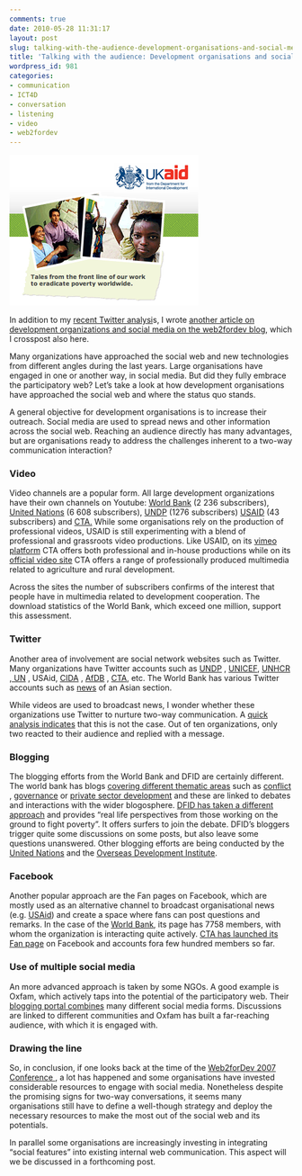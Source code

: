 ```yaml
---
comments: true
date: 2010-05-28 11:31:17
layout: post
slug: talking-with-the-audience-development-organisations-and-social-media
title: 'Talking with the audience: Development organisations and social media'
wordpress_id: 981
categories:
- communication
- ICT4D
- conversation
- listening
- video
- web2fordev
---
```


[![DFID Blog](/images/dfid.png)]()

In addition to my [recent Twitter analysi](http://www.crisscrossed.net/2010/04/27/twitter-analysis-development-organizations-and-their-listening-skills/)s, I wrote [another article on development organizations and social media on the web2fordev blog](http://web2fordev.net/component/content/article/1-latest-news/111-talking-with-the-audience), which I crosspost also here.

Many organizations have approached the social web and new technologies from different angles during the last years. Large organisations have engaged in one or another way, in social media. But did they fully embrace the participatory web? Let’s take a look at how development organisations have approached the social web and where the status quo stands.

A general objective for development organisations is to increase their outreach. Social media are used to spread news and other information across the social web. Reaching an audience directly has many advantages, but are organisations ready to address the challenges inherent to a two-way communication interaction?


### Video


Video channels are a popular form. All large development organizations have their own channels on Youtube: [World Bank](http://www.youtube.com/user/WorldBank) (2 236 subscribers), [United Nations](http://www.youtube.com/user/unitednations) (6 608 subscribers), [UNDP](http://www.youtube.com/user/undp) (1276 subscribers) [USAID](http://www.youtube.com/usaidvideo) (43 subscribers) and [CTA.](http://www.cta.int) While some organisations rely on the production of professional videos, USAID is still experimenting with a blend of professional and grassroots video productions.  Like USAID, on its [vimeo platform](http://vimeo.com/ctavideo) CTA offers both professional and in-house productions while on its [official video site](http://video.cta.int) CTA offers a range of professionally produced multimedia related to agriculture and rural development.

Across the sites the number of subscribers confirms of the interest that people have in multimedia related to development cooperation. The download statistics of the World Bank, which exceed one million, support this assessment.


### Twitter


Another area of involvement are social network websites such as Twitter. Many organizations have Twitter accounts such as [UNDP](http://twitter.com/UNDP) , [UNICEF](http://twitter.com/UNICEF), [UNHCR](http://twitter.com/refugees) ,[ UN](http://twitter.com/UN) , USAid,  [CIDA](http://twitter.com/cida_ca) , [AfDB](http://twitter.com/AfDB_Group) , [CTA](http://twitter.com/ctaflash), etc. The World Bank has various Twitter accounts such as [news](http://twitter.com/WorldBankNews) of an Asian section.

While videos are used to broadcast news, I wonder whether these organizations use Twitter to nurture two-way communication. A [quick  analysis indicates](http://www.crisscrossed.net/2010/04/27/twitter-analysis-development-organizations-and-their-listening-skills/) that this is not the case. Out of ten organizations, only two reacted to their audience and replied with a message.


### Blogging


The blogging efforts from the World Bank and DFID are certainly different. The world bank has blogs [covering different thematic areas](http://blogs.worldbank.org/blogs) such as [conflict](http://blogs.worldbank.org/conflict/) , [governance](http://blogs.worldbank.org/governance/) or [private sector development](http://psdblog.worldbank.org/) and these are linked to debates and interactions with the wider blogosphere. [DFID has taken a different approach](http://blogs.dfid.gov.uk/) and provides “real life perspectives from those working on the ground to fight poverty”. It offers surfers to join the debate. DFID’s bloggers trigger quite some discussions on some posts, but also leave some questions unanswered. Other blogging efforts are being conducted by the [United Nations](http://www.ideas4development.org/) and the [Overseas Development Institute](http://blogs.odi.org.uk/blogs/main/default.aspx).


### Facebook


Another popular approach are the Fan pages on Facebook, which are mostly used as an alternative channel to broadcast organisational news (e.g. [USAid](http://www.facebook.com/USAID.News)) and create a space where fans can post questions and remarks. In the case of the [World Bank](http://www.facebook.com/worldbank), its page has 7758 members, with whom the organization is interacting quite actively. [CTA has launched its Fan page](http://www.facebook.com/CTApage) on Facebook and accounts fora few hundred members so far.


### Use of multiple social media


An more advanced approach is taken by some NGOs. A good example is Oxfam, which actively taps into the potential of the participatory web. Their [blogging portal combines](http://blogs.oxfam.org/en) many different social media forms. Discussions are linked to different communities and Oxfam has built a far-reaching audience, with which it is engaged with.


### Drawing the line


So, in conclusion, if one looks back at the time of the [Web2forDev 2007 Conference ](http://2007.web2fordev.net), a lot has happened and some organisations have invested considerable resources to engage with social media. Nonetheless despite the promising signs for two-way conversations, it seems many organisations still have to define a well-though strategy and deploy the necessary resources to make the most out of the social web and its potentials.

In parallel some organisations are increasingly investing in integrating “social features” into existing internal web communication. This aspect will we be discussed in a forthcoming post.
